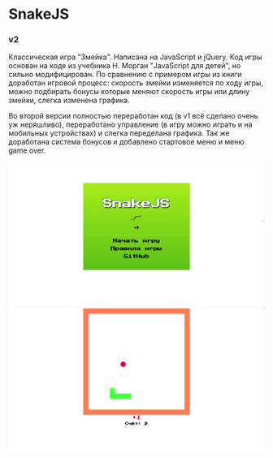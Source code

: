 <h1>SnakeJS</h1>
<h3>v2</h3>
<p>Классическая игра "Змейка". Написана на JavaScript и jQuery. Код игры основан на коде из учебника Н. Морган "JavaScript для детей", но сильно модифицирован. По сравнению с примером игры из книги доработан игровой процесс: скорость змейки изменяется по ходу игры, можно подбирать бонусы которые меняют скорость игры или длину змейки, слегка изменена графика.</p>
<p>Во второй версии полностью переработан код (в v1 всё сделано очень уж неряшливо), переработано управление (в игру можно играть и на мобильных устройствах) и слегка переделана графика. Так же доработана система бонусов и добавлено стартовое меню и меню game over.</p>

<img src="preview1.png">
<img src="preview2.png">
